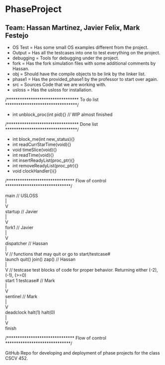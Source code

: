 PhaseProject
===

Team: Hassan Martinez, Javier Felix, Mark Festejo
---

* OS Test   = Has some small OS examples different from the project.
* Output    = Has all the testcases into one to test everything on the project.  
* debugging = Tools for debugging under the project.
* fork      = Has the fork simulation files with some additional comments by Hassan.  
* obj       = Should have the compile objects to be link by the linker list.  
* phase1    = Has the provided_phase1 by the professor to start over again.  
* src       = Sources Code that we are working with.  
* usloss    = Has the usloss for installation.  

/********************************* To do list *********************************/  

* int unblock_proc(int pid){} // WIP almost finished

/********************************* Done list *********************************/ 

* int block_me(int new_status){}
* int readCurrStarTime(void){}
* void timeSlice(void){}
* int readTime(void){}
* int insertReadyList(proc_ptr){}
* int removeReadyList(proc_ptr){}
* void clockHandler(){}

/******************************* Flow of control ******************************/  
  
main        // USLOSS  
  |  
  V  
startup     // Javier  
  |  
  V  
fork1       // Javier  
  |  
  V  
dispatcher  // Hassan  
  |  
  V         // functions that may quit or go to start/testcase#  
launch      quit()    join()    zap()                             // Hassan  
  |  
  V         // testcase test blocks of code for proper behavior. Returning either (-2), (-1), (>=0)  
start 1     testcase#   // Mark  
  |  
  V  
sentinel                // Mark      
  |  
  V  
deadclock   halt(1)   halt(0)     
  |  
  V  
finish  

/******************************* Flow of control ******************************/  

GitHub Repo for developing and deployment of phase projects for the class CSCV 452.  
